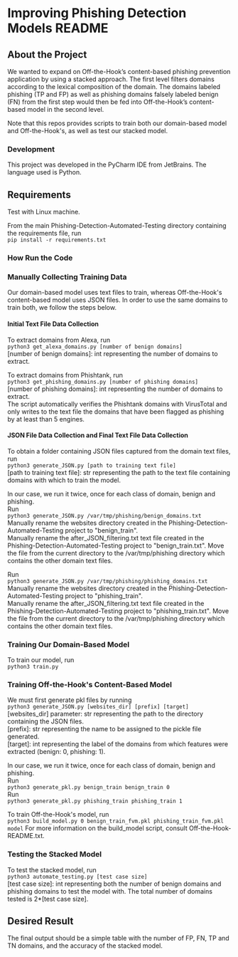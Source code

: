 # Improving Phishing Detection Models README

## About the Project
We wanted to expand on Off-the-Hook’s content-based phishing prevention application by using a stacked approach. The first level filters domains according to the lexical composition of the domain. The domains labeled phishing (TP and FP) as well as phishing domains falsely labeled benign (FN) from the first step would then be fed into Off-the-Hook’s content-based model in the second level.   

Note that this repos provides scripts to train both our domain-based model and Off-the-Hook's, as well as test our stacked model.

### Development
This project was developed in the PyCharm IDE from JetBrains. The language used is Python.
 
## Requirements
Test with Linux machine.

From the main Phishing-Detection-Automated-Testing directory containing the requirements file, run   
`pip install -r requirements.txt`
 
### How Run the Code

### Manually Collecting Training Data
Our domain-based model uses text files to train, whereas Off-the-Hook's content-based model uses JSON files. In order to use the same domains to train both, we follow the steps below.

#### Initial Text File Data Collection
To extract domains from Alexa, run   
`python3 get_alexa_domains.py [number of benign domains]`   
  [number of benign domains]: int representing the number of domains to extract.  

To extract domains from Phishtank, run   
`python3 get_phishing_domains.py [number of phishing domains]`   
   [number of phishing domains]: int representing the number of domains to extract.   
The script automatically verifies the Phishtank domains with VirusTotal and only writes to the text file the domains that have been flagged as phishing by at least than 5 engines. 

#### JSON File Data Collection and Final Text File Data Collection
To obtain a folder containing JSON files captured from the domain text files, run   
`python3 generate_JSON.py [path to training text file]`   
  [path to training text file]: str representing the path to the text file containing domains with which to train the model.   

In our case, we run it twice, once for each class of domain, benign and phishing.   
Run   
`python3 generate_JSON.py /var/tmp/phishing/benign_domains.txt`   
Manually rename the websites directory created in the Phishing-Detection-Automated-Testing project to "benign_train".   
Manually rename the after_JSON_filtering.txt text file created in the Phishing-Detection-Automated-Testing project to "benign_train.txt". Move the file from the current directory to the /var/tmp/phishing directory which contains the other domain text files.    

Run   
`python3 generate_JSON.py /var/tmp/phishing/phishing_domains.txt`   
Manually rename the websites directory created in the Phishing-Detection-Automated-Testing project to "phishing_train".   
Manually rename the after_JSON_filtering.txt text file created in the Phishing-Detection-Automated-Testing project to "phishing_train.txt". Move the file from the current directory to the /var/tmp/phishing directory which contains the other domain text files.    


### Training Our Domain-Based Model
To train our model, run   
`python3 train.py`   


### Training Off-the-Hook's Content-Based Model
We must first generate pkl files by running   
`python3 generate_JSON.py [websites_dir] [prefix] [target]`   
  [websites_dir] parameter: str representing the path to the directory containing the JSON files.   
  [prefix]: str representing the name to be assigned to the pickle file generated.   
  [target]: int representing the label of the domains from which features were extracted (benign: 0, phishing: 1).   

In our case, we run it twice, once for each class of domain, benign and phishing.   
Run  
`python3 generate_pkl.py benign_train benign_train 0`  
Run  
`python3 generate_pkl.py phishing_train phishing_train 1`  

To train Off-the-Hook's model, run  
`python3 build_model.py 0 benign_train_fvm.pkl phishing_train_fvm.pkl model`
For more information on the build_model script, consult Off-the-Hook-README.txt.

### Testing the Stacked Model
To test the stacked model, run   
`python3 automate_testing.py [test case size]`   
  [test case size]: int representing both the number of benign domains and phishing domains to test the model with. The total number of domains tested is 2*[test case size].

## Desired Result
The final output should be a simple table with the number of FP, FN, TP and TN domains, and the accuracy of the stacked model.

